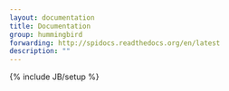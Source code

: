 ```yaml
---
layout: documentation
title: Documentation
group: hummingbird
forwarding: http://spidocs.readthedocs.org/en/latest
description: ""
---
```

{% include JB/setup %}
